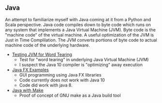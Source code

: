 ## Java
An attempt to familiarize myself with Java coming
at it from a Python and Scala perspective.  Java code
compiles down to byte code which runs on any system that
implements a Java Virtual Machine (JVM).  Byte code is
the "machine code" of the virtual machine.  A useful
optimization of the JVM is Just in Time Complilation.
The JVM converts portions of byte code to actual machine
code of the underlying hardware.
* [Testing JVM for Word Tearing](wordTearing/)
  - Test for "word tearing" in underlying Java Virtual Machine (JVM)
  - I suspect the Java 10 compiler is "optimizing" away execution
* [Java FX Examples](javafxExamples/)
  - GUI programming using Java FX libraries
  - Code currently does not work with Java 10
  - Code did work with java 8.
* [Java with Make](javaWithMake/)
  - Proof of concept of GNU make as a Java build tool
